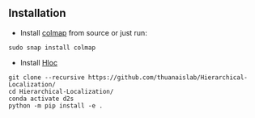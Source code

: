## Installation
- Install [colmap](https://colmap.github.io/install.html) from source or just run:
```
sudo snap install colmap
```
- Install [Hloc](https://github.com/thuanaislab/Hierarchical-Localization)
```
git clone --recursive https://github.com/thuanaislab/Hierarchical-Localization/
cd Hierarchical-Localization/
conda activate d2s
python -m pip install -e .
```